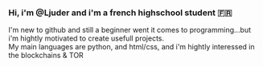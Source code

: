 ### Hi, i'm @Ljuder and i'm a french highschool student 🇫🇷<br>
I'm new to github and still a beginner went it comes to programming...but i'm hightly motivated to create usefull projects.<br>
My main languages are python, and html/css, and i'm hightly interessed in the blockchains & TOR 
